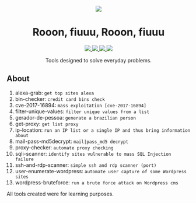 <p align="center">
  <img src="https://i.imgur.com/Jq9TwPA.gif">
</p>

<h1 align="center">Rooon, fiuuu, Rooon, fiuuu</h1>

<p align="center">
  <a href="">
    <img src="https://img.shields.io/badge/Test-100%25-brightgreen">
  </a>
  <a href="https://www.python.org/">
    <img src="https://img.shields.io/badge/Python-v3-yellow">
  </a>
  <a href="https://www.perl.org/">
    <img src="https://img.shields.io/badge/Perl-v5-blue">
  </a>
  <a href="https://www.php.net/">
    <img src="https://img.shields.io/badge/php-%5E7.1.13-blue">
  </a>
</p>

<p align="center">
  Tools designed to solve everyday problems.
</p>

## About

1.  alexa-grab: `get top sites alexa`
2.  bin-checker: `credit card bins check`
3.  cve-2017-16894: `mass exploitation [cve-2017-16894]`
4.  filter-unique-values: `filter unique values ​​from a list`
5.  gerador-de-pessoa: `generate a brazilian person`
6.  get-proxy: `get list proxy`
7.  ip-location: `run an IP list or a single IP and thus bring information about`
8.  mail-pass-md5decrypt: `mail|pass_md5 decrypt`
9.  proxy-checker: `automate proxy checking`
10. sqli-scanner: `identify sites vulnerable to mass SQL Injection failure`
11. ssh-and-rdp-scanner: `simple ssh and rdp scanner (port)`
12. user-enumerate-wordpress: `automate user capture of some Wordpress sites`
13. wordpress-bruteforce: `run a brute force attack on Wordpress cms`

All tools created were for learning purposes.
